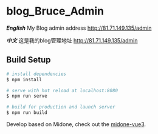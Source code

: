 # blog_Bruce_Admin

***English***
My Blog admin address http://81.71.149.135/admin

***中文***
这是我的blog管理地址 http://81.71.149.135/admin

## Build Setup

```bash
# install dependencies
$ npm install

# serve with hot reload at localhost:8080
$ npm run serve

# build for production and launch server
$ npm run build
```

Develop based on Midone, check out the [midone-vue3](https://github.com/abdurayimov-work/midone-vue3).

